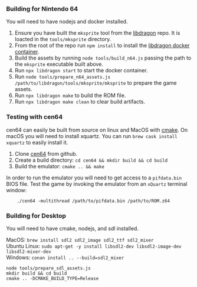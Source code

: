 ### Building for Nintendo 64

You will need to have nodejs and docker installed.

1. Ensure you have built the `mksprite` tool from the [libdragon](https://github.com/DragonMinded/libdragon) repo.  It is loacted in the `tools/mksprite` directory.
1. From the root of the repo run `npm install` to install the [libdragon docker container](https://github.com/anacierdem/libdragon-docker).
1. Build the assets by running `node tools/build_n64.js` passing the path to the `mksprite` executable built above.
1. Run `npx libdragon start` to start the docker container.
1. Run `node tools/prepare_n64_assets.js /path/to/libdragon/tools/mksprite/mksprite` to prepare the game assets.
1. Run `npx libdragon make` to build the ROM file.
1. Run `npx libdragon make clean` to clear build artifacts.


### Testing with cen64

cen64 can easily be built from source on linux and MacOS with [cmake](https://cmake.org/). 
On macOS you will need to install xquartz.  You can run `brew cask install xquartz` to easily install it.

1. Clone [cen64](https://github.com/n64dev/cen64) from github.
1. Create a build directory: `cd cen64 && mkdir build && cd build`
1. Build the emulator: `cmake .. && make`

In order to run the emulator you will need to get access to a `pifdata.bin` BIOS file.
Test the game by invoking the emulator from an `xQuartz` terminal window: 
```shell script
	./cen64 -multithread /path/to/pifdata.bin /path/to/ROM.z64
```

### Building for Desktop

You will need to have cmake, nodejs, and sdl installed.

MacOS: `brew install sdl2 sdl2_image sdl2_ttf sdl2_mixer`  
Ubuntu Linux: `sudo apt-get -y install libsdl2-dev libsdl2-image-dev libsdl2-mixer-dev`  
Windows: `conan install .. --build=sdl2_mixer`

```shell script
node tools/prepare_sdl_assets.js
mkdir build && cd build
cmake .. -DCMAKE_BUILD_TYPE=Release
```
